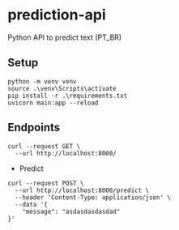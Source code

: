 # prediction-api
 Python API to predict text (PT_BR)

## Setup

```
python -m venv venv
source .\venv\Scripts\activate
pip install -r .\requirements.txt
uvicorn main:app --reload     
```

## Endpoints

```
curl --request GET \
  --url http://localhost:8000/
```

- Predict

```
curl --request POST \
  --url http://localhost:8000/predict \
  --header 'Content-Type: application/json' \
  --data '{
	"message": "asdasdasdasdad"
}'
```